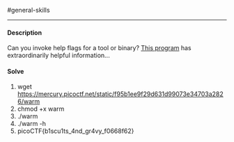 #general-skills
<hr>

#### Description

Can you invoke help flags for a tool or binary? [This program](https://mercury.picoctf.net/static/f95b1ee9f29d631d99073e34703a2826/warm) has extraordinarily helpful information...

#### Solve
1. wget https://mercury.picoctf.net/static/f95b1ee9f29d631d99073e34703a2826/warm
2. chmod +x warm
3. ./warm
4. ./warm -h
5. picoCTF{b1scu1ts_4nd_gr4vy_f0668f62}